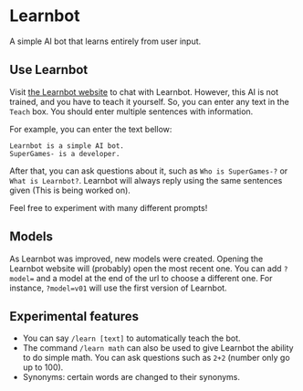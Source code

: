 # Learnbot
A simple AI bot that learns entirely from user input.


## Use Learnbot
Visit [the Learnbot website](https://supergames-d.github.io/learnbot) to chat with Learnbot.
However, this AI is not trained, and you have to teach it yourself. So, you can enter any text in the `Teach` box. You should enter multiple sentences with information.

For example, you can enter the text bellow:
```
Learnbot is a simple AI bot.
SuperGames- is a developer.
```

After that, you can ask questions about it, such as `Who is SuperGames-?` or `What is Learnbot?`. Learnbot will always reply using the same sentences given (This is being worked on).

Feel free to experiment with many different prompts!

## Models
As Learnbot was improved, new models were created. Opening the Learnbot website will (probably) open the most recent one. You can add `?model=` and a model at the end of the url to choose a different one. For instance, `?model=v01` will use the first version of Learnbot.

## Experimental features
- You can say `/learn [text]` to automatically teach the bot.
- The command `/learn math` can also be used to give Learnbot the ability to do simple math. You can ask questions such as `2+2` (number only go up to 100).
- Synonyms: certain words are changed to their synonyms.
